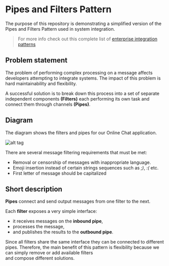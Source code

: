 # Pipes and Filters Pattern

The purpose of this repository is demonstrating a simplified version 
of the Pipes and Filters Pattern used in system integration. 

>For more info check out this complete list of 
[enterprise integration patterns](http://www.enterpriseintegrationpatterns.com/patterns/messaging/ "Enterprise Integration Messaging Patterns")

## Problem statement
The problem of performing complex processing on a message affects developers attempting to integrate systems. The impact of this problem is hard maintainability and flexibility.

A successful solution is to break down this process 
into a set of separate independent components **(Filters)** 
each performing its own task and connect them through channels **(Pipes)**.

## Diagram
The diagram shows the filters and pipes 
for our Online Chat application.

![alt tag](http://i.imgur.com/kYriPy4.png)

There are several message filtering requirements that must be met:
* Removal or censorship of messages with inappropriate language.
* Emoji insertion instead of certain strings sequences such as *;)*, *:(* etc.
* First letter of message should be capitalized

## Short description

**Pipes** connect and send output messages from one filter to the next.

Each **filter** exposes a very simple interface: 
* it receives messages on the **inbound pipe**, 
* processes the message, 
* and publishes the results to the **outbound pipe**. 

Since all filters share the same interface they can be connected to different pipes. Therefore, the main benefit of this pattern is flexibility 
because we can simply remove or add available filters  
and compose different solutions.



